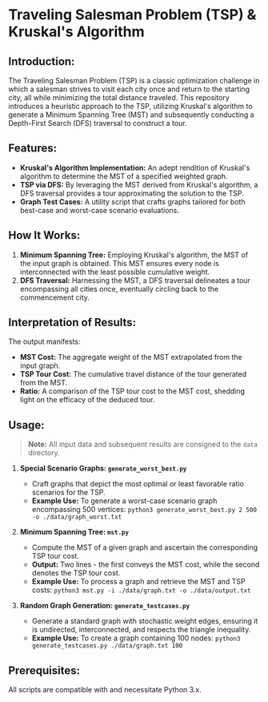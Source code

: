 # Traveling Salesman Problem (TSP) & Kruskal's Algorithm

## Introduction:

The Traveling Salesman Problem (TSP) is a classic optimization challenge in which a salesman strives to visit each city once and return to the starting city, all while minimizing the total distance traveled. This repository introduces a heuristic approach to the TSP, utilizing Kruskal's algorithm to generate a Minimum Spanning Tree (MST) and subsequently conducting a Depth-First Search (DFS) traversal to construct a tour.

## Features:

- **Kruskal's Algorithm Implementation:** An adept rendition of Kruskal's algorithm to determine the MST of a specified weighted graph.
- **TSP via DFS:** By leveraging the MST derived from Kruskal's algorithm, a DFS traversal provides a tour approximating the solution to the TSP.
- **Graph Test Cases:** A utility script that crafts graphs tailored for both best-case and worst-case scenario evaluations.

## How It Works:

1. **Minimum Spanning Tree:** Employing Kruskal's algorithm, the MST of the input graph is obtained. This MST ensures every node is interconnected with the least possible cumulative weight.
2. **DFS Traversal:** Harnessing the MST, a DFS traversal delineates a tour encompassing all cities once, eventually circling back to the commencement city.

## Interpretation of Results:

The output manifests:

- **MST Cost:** The aggregate weight of the MST extrapolated from the input graph.
- **TSP Tour Cost:** The cumulative travel distance of the tour generated from the MST.
- **Ratio:** A comparison of the TSP tour cost to the MST cost, shedding light on the efficacy of the deduced tour.

## Usage:

> **Note:** All input data and subsequent results are consigned to the `data` directory.

1. **Special Scenario Graphs: `generate_worst_best.py`**
   - Craft graphs that depict the most optimal or least favorable ratio scenarios for the TSP.
   - **Example Use:** To generate a worst-case scenario graph encompassing 500 vertices: `python3 generate_worst_best.py 2 500 -o ./data/graph_worst.txt`

2. **Minimum Spanning Tree: `mst.py`**
   - Compute the MST of a given graph and ascertain the corresponding TSP tour cost.
   - **Output:** Two lines - the first conveys the MST cost, while the second denotes the TSP tour cost.
   - **Example Use:** To process a graph and retrieve the MST and TSP costs: `python3 mst.py -i ./data/graph.txt -o ./data/output.txt`

3. **Random Graph Generation: `generate_testcases.py`**
   - Generate a standard graph with stochastic weight edges, ensuring it is undirected, interconnected, and respects the triangle inequality.
   - **Example Use:** To create a graph containing 100 nodes: `python3 generate_testcases.py ./data/graph.txt 100`

## Prerequisites: 

All scripts are compatible with and necessitate Python 3.x.
